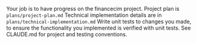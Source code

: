 Your job is to have progress on the financecim project. 
Project plan is `plans/project-plan.md`
Technical implementation details are in `plans/technical-implementation.md`
Write unit tests to changes you made, to ensure the functionality you implemented is verified with unit tests. See CLAUDE.md for project and testing conventions.
